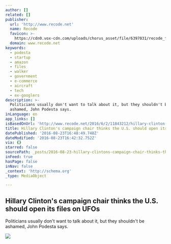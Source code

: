 ```yaml
---
author: []
related: []
publisher:
  url: 'http://www.recode.net'
  name: Recode
  favicon: >-
    https://cdn0.vox-cdn.com/uploads/chorus_asset/file/6397031/recode_favicon-64.0.png
  domain: www.recode.net
keywords:
  - podesta
  - startup
  - amazon
  - files
  - walker
  - government
  - e-commerce
  - aircraft
  - tech
  - ex-googlers
description: >-
  Politicians usually don't want to talk about it, but they shouldn't be
  ashamed, John Podesta says.
inLanguage: en
app_links: []
isBasedOnUrl: 'http://www.recode.net/2016/6/2/11843212/hillary-clinton-john-podesta-ufos'
title: Hillary Clinton's campaign chair thinks the U.S. should open its files on UFOs
datePublished: '2016-08-23T16:48:49.748Z'
dateModified: '2016-08-23T16:42:32.752Z'
via: {}
starred: false
sourcePath: _posts/2016-08-23-hillary-clintons-campaign-chair-thinks-the-us-should-open.md
inFeed: true
hasPage: false
inNav: false
_context: 'http://schema.org'
_type: MediaObject

---
```

<article style=""><h1>Hillary Clinton's campaign chair thinks the U.S. should open its files on UFOs</h1><p>Politicians usually don't want to talk about it, but they shouldn't be ashamed, John Podesta says.</p><img src="https://cdn0.vox-cdn.com/uploads/chorus_image/image/50483553/DogVacay.0.jpg" /></article>